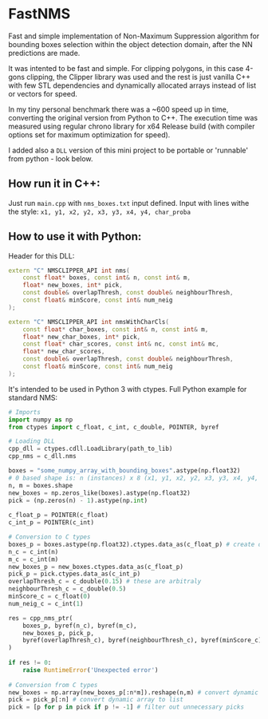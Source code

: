 # FastNMS
Fast and simple implementation of Non-Maximum Suppression algorithm for bounding boxes selection within the object detection domain, after the NN predictions are made.

It was intented to be fast and simple. For clipping polygons, in this case 4-gons clipping, the Clipper library was used and the rest is just vanilla C++ with few STL dependencies and dynamically allocated arrays instead of list or vectors for speed.

In my tiny personal benchmark there was a ~600 speed up in time, converting the original version from Python to C++. The execution time was measured using regular chrono library for x64 Release build (with compiler options set for maximum optimization for speed).

I added also a `DLL` version of this mini project to be portable or 'runnable' from python - look below.

## How run it in C++:

Just run `main.cpp` with `nms_boxes.txt` input defined. Input with lines withe the style: `x1, y1, x2, y2, x3, y3, x4, y4, char_proba`

## How to use it with Python:

Header for this DLL:
```cpp
extern "C" NMSCLIPPER_API int nms(
	const float* boxes, const int& n, const int& m,
	float* new_boxes, int* pick,
	const double& overlapThresh, const double& neighbourThresh,
	const float& minScore, const int& num_neig
);

extern "C" NMSCLIPPER_API int nmsWithCharCls(
	const float* char_boxes, const int& n, const int& m,
	float* new_char_boxes, int* pick,
	const float* char_scores, const int& nc, const int& mc,
	float* new_char_scores,
	const double& overlapThresh, const double& neighbourThresh,
	const float& minScore, const int& num_neig
);
```

It's intended to be used in Python 3 with ctypes. Full Python example for standard NMS:

```python
# Imports
import numpy as np
from ctypes import c_float, c_int, c_double, POINTER, byref

# Loading DLL
cpp_dll = ctypes.cdll.LoadLibrary(path_to_lib)
cpp_nms = c_dll.nms

boxes = "some_numpy_array_with_bounding_boxes".astype(np.float32)
# 0 based shape is: n (instances) x 8 (x1, y1, x2, y2, x3, y3, x4, y4, nn_score)
n, m = boxes.shape
new_boxes = np.zeros_like(boxes).astype(np.float32)
pick = (np.zeros(n) - 1).astype(np.int)
        
c_float_p = POINTER(c_float)
c_int_p = POINTER(c_int)

# Conversion to C types
boxes_p = boxes.astype(np.float32).ctypes.data_as(c_float_p) # create dynamic array with floats from boxes
n_c = c_int(n)
m_c = c_int(m)
new_boxes_p = new_boxes.ctypes.data_as(c_float_p)
pick_p = pick.ctypes.data_as(c_int_p)
overlapThresh_c = c_double(0.15) # these are arbitraly
neighbourThresh_c = c_double(0.5)
minScore_c = c_float(0)
num_neig_c = c_int(1)

res = cpp_nms_ptr(
    boxes_p, byref(n_c), byref(m_c), 
    new_boxes_p, pick_p, 
    byref(overlapThresh_c), byref(neighbourThresh_c), byref(minScore_c), byref(num_neig_c)
)
    
if res != 0:
    raise RuntimeError('Unexpected error')
    
# Conversion from C types
new_boxes = np.array(new_boxes_p[:n*m]).reshape(n,m) # convert dynamic array to np.ndarray
pick = pick_p[:n] # convert dynamic array to list
pick = [p for p in pick if p != -1] # filter out unnecessary picks
```
